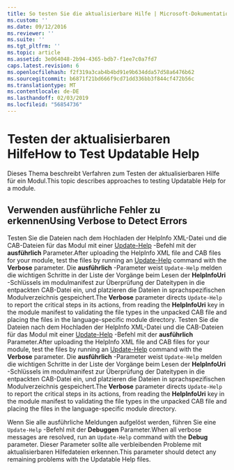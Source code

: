 ```yaml
---
title: So testen Sie die aktualisierbare Hilfe | Microsoft-Dokumentation
ms.custom: ''
ms.date: 09/12/2016
ms.reviewer: ''
ms.suite: ''
ms.tgt_pltfrm: ''
ms.topic: article
ms.assetid: 3e064048-2b94-4365-bdb7-f1ee7c0a7fd7
caps.latest.revision: 6
ms.openlocfilehash: f2f319a3cab4b4bd91e9b634dda57d58a6476b62
ms.sourcegitcommit: b6871f21bd666f9cd71dd336bb3f844cf472b56c
ms.translationtype: MT
ms.contentlocale: de-DE
ms.lasthandoff: 02/03/2019
ms.locfileid: "56854736"
---
```

# <a name="how-to-test-updatable-help"></a><span data-ttu-id="6686e-102">Testen der aktualisierbaren Hilfe</span><span class="sxs-lookup"><span data-stu-id="6686e-102">How to Test Updatable Help</span></span>

<span data-ttu-id="6686e-103">Dieses Thema beschreibt Verfahren zum Testen der aktualisierbaren Hilfe für ein Modul.</span><span class="sxs-lookup"><span data-stu-id="6686e-103">This topic describes approaches to testing Updatable Help for a module.</span></span>

## <a name="using-verbose-to-detect-errors"></a><span data-ttu-id="6686e-104">Verwenden ausführliche Fehler zu erkennen</span><span class="sxs-lookup"><span data-stu-id="6686e-104">Using Verbose to Detect Errors</span></span>

<span data-ttu-id="6686e-105">Testen Sie die Dateien nach dem Hochladen der HelpInfo XML-Datei und die CAB-Dateien für das Modul mit einer [Update-Help](/powershell/module/Microsoft.PowerShell.Core/Update-Help) -Befehl mit der **ausführlich** Parameter.</span><span class="sxs-lookup"><span data-stu-id="6686e-105">After uploading the HelpInfo XML file and CAB files for your module, test the files by running an [Update-Help](/powershell/module/Microsoft.PowerShell.Core/Update-Help) command with the **Verbose** parameter.</span></span> <span data-ttu-id="6686e-106">Die **ausführlich** -Parameter weist `Update-Help` melden die wichtigen Schritte in der Liste der Vorgänge beim Lesen der **HelpInfoUri** -Schlüssels im modulmanifest zur Überprüfung der Dateitypen in die entpackten CAB-Datei ein, und platzieren die Dateien in sprachspezifischen Modulverzeichnis gespeichert.</span><span class="sxs-lookup"><span data-stu-id="6686e-106">The **Verbose** parameter directs `Update-Help` to report the critical steps in its actions, from reading the **HelpInfoUri** key in the module manifest to validating the file types in the unpacked CAB file and placing the files in the language-specific module directory.</span></span>
<span data-ttu-id="6686e-107">Testen Sie die Dateien nach dem Hochladen der HelpInfo XML-Datei und die CAB-Dateien für das Modul mit einer [Update-Help](/powershell/module/Microsoft.PowerShell.Core/Update-Help) -Befehl mit der **ausführlich** Parameter.</span><span class="sxs-lookup"><span data-stu-id="6686e-107">After uploading the HelpInfo XML file and CAB files for your module, test the files by running an [Update-Help](/powershell/module/Microsoft.PowerShell.Core/Update-Help) command with the **Verbose** parameter.</span></span> <span data-ttu-id="6686e-108">Die **ausführlich** -Parameter weist `Update-Help` melden die wichtigen Schritte in der Liste der Vorgänge beim Lesen der **HelpInfoUri** -Schlüssels im modulmanifest zur Überprüfung der Dateitypen in die entpackten CAB-Datei ein, und platzieren die Dateien in sprachspezifischen Modulverzeichnis gespeichert.</span><span class="sxs-lookup"><span data-stu-id="6686e-108">The **Verbose** parameter directs `Update-Help` to report the critical steps in its actions, from reading the **HelpInfoUri** key in the module manifest to validating the file types in the unpacked CAB file and placing the files in the language-specific module directory.</span></span>

<span data-ttu-id="6686e-109">Wenn Sie alle ausführliche Meldungen aufgelöst werden, führen Sie eine `Update-Help` -Befehl mit der **Debuggen** Parameter.</span><span class="sxs-lookup"><span data-stu-id="6686e-109">When all verbose messages are resolved, run an `Update-Help` command with the **Debug** parameter.</span></span> <span data-ttu-id="6686e-110">Dieser Parameter sollte alle verbleibenden Probleme mit aktualisierbaren Hilfedateien erkennen.</span><span class="sxs-lookup"><span data-stu-id="6686e-110">This parameter should detect any remaining problems with the Updatable Help files.</span></span>